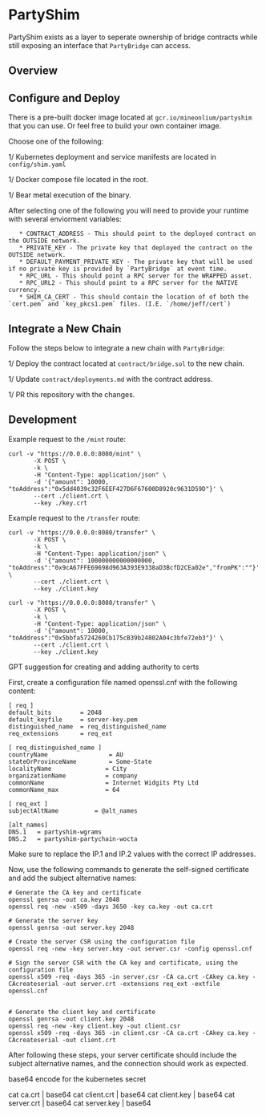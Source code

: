 # PartyShim

PartyShim exists as a layer to seperate ownership of bridge contracts while still exposing an interface that `PartyBridge` can access.


## Overview


## Configure and Deploy

There is a pre-built docker image located at `gcr.io/mineonlium/partyshim` that you can use. Or feel free to build your own container image. 

Choose one of the following:

1/ Kubernetes deployment and service manifests are located in `config/shim.yaml`

1/ Docker compose file located in the root. 

1/ Bear metal execution of the binary.

After selecting one of the following you will need to provide your runtime with several enviorment variables:
       
       * CONTRACT_ADDRESS - This should point to the deployed contract on the OUTSIDE network.
       * PRIVATE_KEY - The private key that deployed the contract on the OUTSIDE network. 
       * DEFAULT_PAYMENT_PRIVATE_KEY - The private key that will be used if no private key is provided by `PartyBridge` at event time.
       * RPC_URL - This should point a RPC server for the WRAPPED asset. 
       * RPC_URL2 - This should point to a RPC server for the NATIVE currency. 
       * SHIM_CA_CERT - This should contain the location of of both the `cert.pem` and `key_pkcs1.pem` files. (I.E. `/home/jeff/cert`)


## Integrate a New Chain

Follow the steps below to integrate a new chain with `PartyBridge`:

1/ Deploy the contract located at `contract/bridge.sol` to the new chain. 

1/ Update `contract/deployments.md` with the contract address.

1/ PR this repository with the changes. 


## Development

Example request to the `/mint` route: 
```
curl -v "https://0.0.0.0:8080/mint" \
       -X POST \
       -k \
       -H "Content-Type: application/json" \
       -d '{"amount": 10000, "toAddress":"0x5dd4039c32F6EEF427D6F67600D8920c9631D59D"}' \
       --cert ./client.crt \
       --key ./key.crt
```


Example request to the `/transfer` route:

```
curl -v "https://0.0.0.0:8080/transfer" \
       -X POST \
       -k \
       -H "Content-Type: application/json" \
       -d '{"amount": 100000000000000000, "toAddress":"0x9cA67FFE69698d963A393E9338aD3BcfD2CEa02e","fromPK":""}' \
       --cert ./client.crt \
       --key ./client.key

curl -v "https://0.0.0.0:8080/transfer" \
       -X POST \
       -k \
       -H "Content-Type: application/json" \
       -d '{"amount": 10000, "toAddress":"0x5bbfa5724260Cb175cB39b24802A04c3bfe72eb3"}' \
       --cert ./client.crt \
       --key ./client.key
```






GPT suggestion for creating and adding authority to certs

First, create a configuration file named openssl.cnf with the following content:

```
[ req ]
default_bits        = 2048
default_keyfile     = server-key.pem
distinguished_name  = req_distinguished_name
req_extensions      = req_ext

[ req_distinguished_name ]
countryName                 = AU
stateOrProvinceName         = Some-State
localityName               = City
organizationName           = company
commonName                 = Internet Widgits Pty Ltd
commonName_max             = 64

[ req_ext ]
subjectAltName          = @alt_names

[alt_names]
DNS.1   = partyshim-wgrams
DNS.2   = partyshim-partychain-wocta
```


Make sure to replace the IP.1 and IP.2 values with the correct IP addresses.

Now, use the following commands to generate the self-signed certificate and add the subject alternative names:
```
# Generate the CA key and certificate
openssl genrsa -out ca.key 2048
openssl req -new -x509 -days 3650 -key ca.key -out ca.crt

# Generate the server key
openssl genrsa -out server.key 2048

# Create the server CSR using the configuration file
openssl req -new -key server.key -out server.csr -config openssl.cnf

# Sign the server CSR with the CA key and certificate, using the configuration file
openssl x509 -req -days 365 -in server.csr -CA ca.crt -CAkey ca.key -CAcreateserial -out server.crt -extensions req_ext -extfile openssl.cnf


# Generate the client key and certificate
openssl genrsa -out client.key 2048
openssl req -new -key client.key -out client.csr
openssl x509 -req -days 365 -in client.csr -CA ca.crt -CAkey ca.key -CAcreateserial -out client.crt
```

After following these steps, your server certificate should include the subject alternative names, and the connection should work as expected.



base64 encode for the kubernetes secret

cat ca.crt | base64
cat client.crt | base64
cat client.key | base64
cat server.crt | base64
cat server.key | base64

